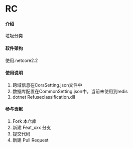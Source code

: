 # RC

#### 介绍
垃圾分类

#### 软件架构
使用.netcore2.2

#### 使用说明

1. 跨域信息在CorsSetting.json文件中
2. 数据库配置在CommonSetting.json中，当前未使用到redis
3. dotnet Refuseclassification.dll

#### 参与贡献

1. Fork 本仓库
2. 新建 Feat_xxx 分支
3. 提交代码
4. 新建 Pull Request
